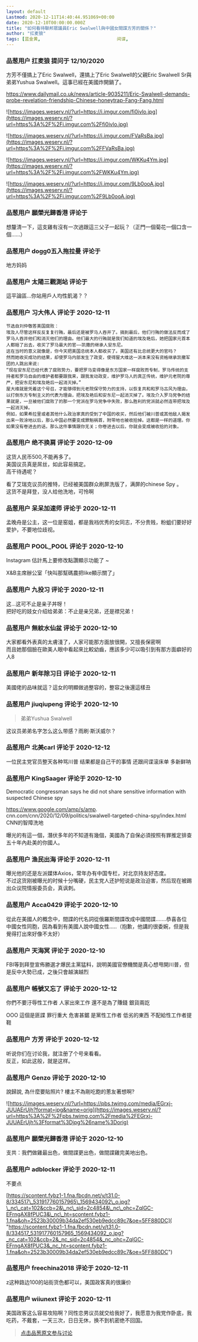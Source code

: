 ```yaml
---
layout: default
Lastmod: 2020-12-11T14:40:44.951069+00:00
date: 2020-12-10T00:00:00.000Z
title: "如何看待聯邦眾議員Eric Swalwell與中國女間諜方芳的關係？"
author: "扛麦狼"
tags: [蓝金黄,								间谍,								反中共渗透,								里番]
---
```



### 品葱用户 **扛麦狼** 提问于 12/10/2020
    
方芳不僅搞上了Eric Swalwell，還搞上了Eric Swalwell的父親Eric Swalwell Sr與弟弟Yushua Swalwell。這事已經在美國炸開鍋了。  
  
https://www.dailymail.co.uk/news/article-9035211/Eric-Swalwell-demands-probe-revelation-friendship-Chinese-honeytrap-Fang-Fang.html  
  
![https://images.weserv.nl/?url=https://i.imgur.com/fi0ivlo.jpg](https://images.weserv.nl/?url=https%3A%2F%2Fi.imgur.com%2Ffi0ivlo.jpg)  
  
  
  
![https://images.weserv.nl/?url=https://i.imgur.com/FVaRsBa.jpg](https://images.weserv.nl/?url=https%3A%2F%2Fi.imgur.com%2FFVaRsBa.jpg)  
  
  
  
  
![https://images.weserv.nl/?url=https://i.imgur.com/WKKu4Ym.jpg](https://images.weserv.nl/?url=https%3A%2F%2Fi.imgur.com%2FWKKu4Ym.jpg)  
  
  
  
![https://images.weserv.nl/?url=https://i.imgur.com/9Lb0ooA.jpg](https://images.weserv.nl/?url=https%3A%2F%2Fi.imgur.com%2F9Lb0ooA.jpg)
    
                

### 品葱用户 **願榮光歸香港** 评论于 
        
想釐清一下，這支雞有沒有一次過跟這三父子一起玩？（正門一個菊花一個口含一個……）
        
                

### 品葱用户 **dogg0五入拖拉曼** 评论于 
        
地方妈妈
        
                

### 品葱用户 **太陽三觀測站** 评论于 
        
這平論區...你站用戶人均性飢渴？？
        
                

### 品葱用户 **习大伟人** 评论于 2020-12-11
        
```
节选自刘仲敬答美国腐败：  
埃及人尽管这样反反复复行贿，最后还是被罗马人吞并了。搞到最后，他们行贿的做法反而成了罗马人吞并他们和消灭他们的理由。他们最大的行贿就是我们知道的埃及艳后，她把国家元首本人都赔了出去，收买了罗马最大的官——凯撒的继承人安东尼。  
这在当时的意义就像是，你今天把美国总统本人都收买了。美国还有比总统更大的官吗？  
然而她收买成功的结果，却使罗马内部发生了政变，使得屋大维这一派本来没有资格继承凯撒军团的人跳出来说:  
“现在安东尼已经代表了腐败势力，要把罗马变得像是东方国家一样腐败而专制，罗马传统的支持者和罗马自由的维护者都要跟我来，跟我发动政变，维护罗马人的真正传统，维护元老院的尊严，把安东尼和埃及艳后一起消灭掉。”  
屋大维就是凭着这个号召，才能够得到元老院保守势力的支持，以恢复共和和罗马古风为理由，以打倒东方专制主义的代表为理由，把埃及艳后和安东尼一起消灭掉了。埃及介入罗马党争的结果就是，一旦被他们腐败了的那一个党派在罗马党争中失败，那么胜利的党派就必然连带把埃及一起消灭掉。  
例如，如果希拉里或者其他什么政治家真的受到了中国的收买，然后他们被川普或其他敌人揭发出来一败涂地以后，那么中国必然要变成罪魁祸首，附带地也被收拾掉。这都是一样的道理。你如果没有卷进去的话，那么这件事情跟你无关；你卷进去以后，你就会变成被收拾的对象。
```
        
                

### 品葱用户 **绝不换肩** 评论于 2020-12-09
        
这货人民币500,不能再多了。  
美国议员真是屌丝，如此容易搞定。  
高干待遇呢？  
  
看了艾瑞克议员的推特，已经被美国群众刷屏洗版了，满屏的chinese Spy 。  
这货不是拜登，没人给他洗地，可怜啊
        
                

### 品葱用户 **呆呆加速师** 评论于 2020-12-11
        
孟晚舟是公主，这一位是窑姐，都是我裆优秀的女同志，不分贵贱，粉蛆们要好好爱护，不要地位歧视。
        
                

### 品葱用户 **POOL_POOL** 评论于 2020-12-10
        
Instagram 估計馬上要修改點讚顯示功能了 ~  
  
X&B主席辦公室「快叫那幫碼農把like顯示關了」
        
                

### 品葱用户 **九投习** 评论于 2020-12-11
        
这...这可不止是亲子丼呀！  
把好吃的妓女介绍给弟弟：不止是亲兄弟，还是襟兄弟！
        
                

### 品葱用户 **無紋水仙盆** 评论于 2020-12-10
        
大家都看外表真的太膚淺了，人家可能那方面放很開，又擅長保密啊  
而且她那個臉在歐美人眼中看起來比較幼齒，應該多少可以吸引到有那方面癖好的人8
        
                

### 品葱用户 **新年除习日** 评论于 2020-12-11
        
美國佬的品味就這？這女的明顯做過整容的，整容之後還這樣丑
        
                

### 品葱用户 **jiuqiupeng** 评论于 2020-12-10
        
> 弟弟Yushua Swalwell

  
这议员弟弟名字怎么这么带感？雨刷·斯沃威尔？
        
                

### 品葱用户 **北美carl** 评论于 2020-12-12
        
一位民主党官员整天各种骂川普 结果都是自己干的事情 还跟间谍滚床单 多新鲜呐
        
                

### 品葱用户 **KingSaager** 评论于 2020-12-10
        
Democratic congressman says he did not share sensitive information with suspected Chinese spy  
  
https://www.google.com/amp/s/amp. cnn.com/cnn/2020/12/09/politics/swalwell-targeted-china-spy/index.html  
CNN的智障洗地  
  
曝光的有這一個，潛伏多年的不知道有幾個，美國為了自保必須按照有罪推定排查五十年內赴美的你國人。
        
                

### 品葱用户 **渔民出海** 评论于 2020-12-11
        
曝光他的还是左派媒体Axios，常年办有中国专栏，对北京持友好态度。  
不过这货刚被曝光的时候十分嘴硬，民主党人还护短说是政治迫害，然后现在被踢出众议院情报委员会，真讽刺。
        
                

### 品葱用户 **Acca0429** 评论于 2020-12-10
        
從此在美國人的概念中，間諜的代名詞從俄羅斯間諜改成中國間諜.......恭喜各位中國女性同胞，因為看到有美國人說中國女性.....（抱歉，他講的很委婉，但是我覺得打出來好像不太好）
        
                

### 品葱用户 **天海冥** 评论于 2020-12-10
        
FBI等到拜登宣佈勝選才爆民主黨猛料，説明美國官僚機關是真心想甩開川普，但是反中大勢已成，之後只會越演越烈
        
                

### 品葱用户 **帳號又忘了** 评论于 2020-12-12
        
你們不要汙辱性工作者 人家出來工作 還不是為了賺錢 銀貨兩訖  
  
OOO 這個是匪諜 罪行重大 危害甚鋸 是黨性工作者 低劣的東西 不配給性工作者提鞋
        
                

### 品葱用户 **方芳** 评论于 2020-12-12
        
听说你们在讨论我，就注册了个号来看看。  
反正，如此这般，就是这样。
        
                

### 品葱用户 **Genzo** 评论于 2020-12-10
        
說歸說, 為什麼要貼照片? 樓主不為剛吃飽的蔥友著想啊?  
  
![https://images.weserv.nl/?url=https://pbs.twimg.com/media/EGrxj-JUUAErUjh?format=jpg&name=orig](https://images.weserv.nl/?url=https%3A%2F%2Fpbs.twimg.com%2Fmedia%2FEGrxj-JUUAErUjh%3Fformat%3Djpg%26name%3Dorig)
        
                

### 品葱用户 **願榮光歸香港** 评论于 2020-12-10
        
支共：我們做雞最出色，做間諜更出色，做間諜雞完美地出色。
        
                

### 品葱用户 **adblocker** 评论于 2020-12-11
        
不要点  
  
[https://scontent.fybz1-1.fna.fbcdn.net/v/t31.0-8/334517\_531917760157965\_1569434092\_o.jpg?\_nc\_cat=102&ccb=2&\_nc\_sid=2c4854&\_nc\_ohc=ZqlGC-EFrngAX8fPUC3&\_nc\_ht=scontent.fybz1-1.fna&oh=2523b30009b34da2ef530eb9edcc89c7&oe=5FF880DC]( "https://scontent.fybz1-1.fna.fbcdn.net/v/t31.0-8/334517_531917760157965_1569434092_o.jpg?_nc_cat=102&ccb=2&_nc_sid=2c4854&_nc_ohc=ZqlGC-EFrngAX8fPUC3&_nc_ht=scontent.fybz1-1.fna&oh=2523b30009b34da2ef530eb9edcc89c7&oe=5FF880DC")
        
                

### 品葱用户 **freechina2018** 评论于 2020-12-11
        
z这种路边100的站街货色都可以，美国政客真的很廉价
        
                

### 品葱用户 **wiiunext** 评论于 2020-12-11
        
美国政客这么容易攻陷啊？同性恋男议员就交给我好了，我愿意为我党作卧底，我吃药，不戴套，一天三次，日日无休，换不到机密绝不回国。
        
                





> [点击品葱原文参与讨论](https://pincong.rocks/question/34421)

